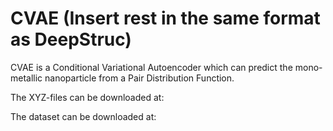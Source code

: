 # CVAE (Insert rest in the same format as DeepStruc)
CVAE is a Conditional Variational Autoencoder which can predict the mono-metallic nanoparticle from a Pair Distribution Function.

The XYZ-files can be downloaded at:


The dataset can be downloaded at:
